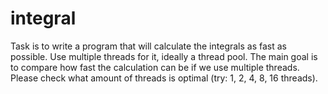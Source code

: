 # integral

Task is to write a program that will calculate the integrals as fast as possible. Use multiple threads for it, ideally a thread pool. The main goal is to compare how fast the calculation can be if we use multiple threads. Please check what amount of threads is optimal (try: 1, 2, 4, 8, 16 threads). 
